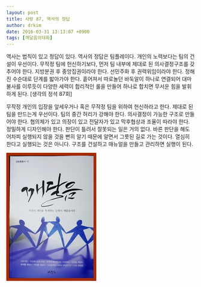 ```yaml
---
layout: post
title: 사랑 87, 역사의 정답
author: drkim
date: 2016-03-31 13:13:07 +0900
tags: [깨달음의대화]
---
```

역사는 법칙이 있고 정답이 있다. 역사의 정답은 팀플레이다. 개인의 노력보다는 팀의 건설이 우선이다. 무작정 팀에 헌신하기보다, 먼저 팀 내부에 제대로 된 의사결정구조를 갖추어야 한다. 지방분권 후 중앙집권이라야 한다. 선민주화 후 권력위임이라야 한다. 정해진 수순대로 단계를 밟아가야 한다. 흩어져서 따로놀던 바둑알이 하나로 연결되어 대마불사를 이루듯이 다양한 세력이 합리적인 룰을 만들어 하나로 합치면 무서운 힘을 발휘하게 된다. [생각의 정석 87회] 

  


무작정 개인의 입장을 앞세우거나 혹은 무작정 팀을 위하여 헌신하라고 한다. 제대로 된 팀을 만드는게 우선이다. 팀의 중간 허리가 강해야 한다. 의사결정이 가능한 구조로 만들어야 한다. 협의체가 있고 의장이 있고 전달자가 있고 막후협상과 조율이 따라야 한다. 정밀하게 디자인해야 한다. 판단이 틀려서 잘못되는 일은 거의 없다. 바른 판단을 해도 어차피 실행되지 않을 것을 뻔히 알기 때문에 알면서 그릇된 길로 가는 것이다. 열심히 한다고 실행되는 것은 아니다. 구조를 건설하고 매뉴얼을 만들고 관리하면 실행이 된다. 

  



![](/files/attach/images/198/272/693/aDSC01523.JPG)